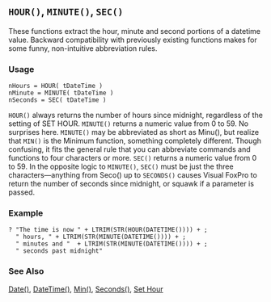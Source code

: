 ## `HOUR()`, `MINUTE()`, `SEC()`

These functions extract the hour, minute and second portions of a datetime value. Backward compatibility with previously existing functions makes for some funny, non-intuitive abbreviation rules.

### Usage

```foxpro
nHours = HOUR( tDateTime )
nMinute = MINUTE( tDateTime )
nSeconds = SEC( tDateTime )
```

`HOUR()` always returns the number of hours since midnight, regardless of the setting of SET HOUR. `MINUTE()` returns a numeric value from 0 to 59. No surprises here. `MINUTE()` may be abbreviated as short as Minu(), but realize that `MIN()` is the Minimum function, something completely different. Though confusing, it fits the general rule that you can abbreviate commands and functions to four characters or more. `SEC()` returns a numeric value from 0 to 59. In the opposite logic to `MINUTE()`, `SEC()` must be just the three characters&mdash;anything from Seco() up to `SECONDS()` causes Visual FoxPro to return the number of seconds since midnight, or squawk if a parameter is passed.

### Example

```foxpro
? "The time is now " + LTRIM(STR(HOUR(DATETIME()))) + ;
  " hours, " + LTRIM(STR(MINUTE(DATETIME()))) + ;
  " minutes and "  + LTRIM(STR(MINUTE(DATETIME()))) + ;
  " seconds past midnight"
```
### See Also

[Date()](s4g031.md), [DateTime()](s4g031.md), [Min()](s4g054.md), [Seconds()](s4g034.md), [Set Hour](s4g036.md)